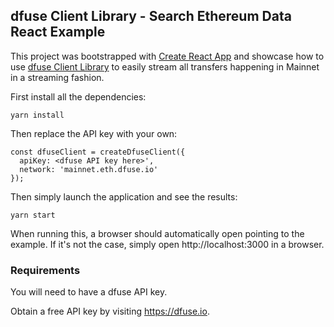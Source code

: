 ## dfuse Client Library - Search Ethereum Data React Example

This project was bootstrapped with [Create React App](https://github.com/facebook/create-react-app) and
showcase how to use [dfuse Client Library](https://github.com/streamingfast/client-js) to easily stream
all transfers happening in Mainnet in a streaming fashion.

First install all the dependencies:

```
yarn install
```

Then replace the API key with your own:

```
const dfuseClient = createDfuseClient({
  apiKey: <dfuse API key here>',
  network: 'mainnet.eth.dfuse.io'
});
```

Then simply launch the application and see the results:

```
yarn start
```

When running this, a browser should automatically open pointing
to the example. If it's not the case, simply open http://localhost:3000 in a browser.

### Requirements

You will need to have a dfuse API key.

Obtain a free API key by visiting https://dfuse.io.
